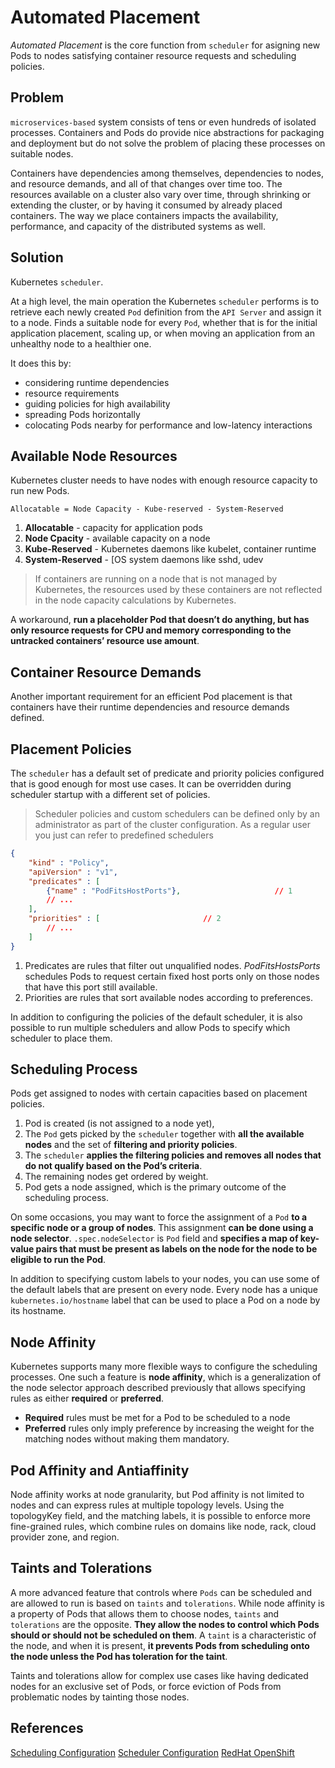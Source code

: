 # Automated Placement

*Automated Placement* is the core function from `scheduler` for asigning new Pods to nodes satisfying container resource requests and scheduling policies.

## Problem 

`microservices-based` system consists of tens or even hundreds of isolated processes. Containers and Pods do provide nice abstractions for packaging and deployment but do not solve the problem of placing these processes on suitable nodes.

Containers have dependencies among themselves, dependencies to nodes, and resource demands, and all of that changes over time too. The resources available on a cluster also vary over time, through shrinking or extending the cluster, or by having it consumed by already placed containers. The way we place containers impacts the availability, performance, and capacity of the distributed systems as well. 

## Solution

Kubernetes `scheduler`.

At a high level, the main operation the Kubernetes `scheduler` performs is to retrieve each newly created `Pod` definition from the `API Server` and assign it to a node. Finds a suitable node for every `Pod`, whether that is for the initial application placement, scaling up, or when moving an application from an unhealthy node to a healthier one. 

It does this by:
 - considering runtime dependencies 
 - resource requirements
 - guiding policies for high availability 
 - spreading Pods horizontally 
 - colocating Pods nearby for performance and low-latency interactions 

## Available Node Resources

Kubernetes cluster needs to have nodes with enough resource capacity to run new Pods. 

```
Allocatable = Node Capacity - Kube-reserved - System-Reserved
```

1. **Allocatable** - capacity for application pods
2. **Node Cpacity** - available capacity on a node
3. **Kube-Reserved** - Kubernetes daemons like kubelet, container runtime
4. **System-Reserved** - [OS system daemons like sshd, udev

> If containers are running on a node that is not managed by Kubernetes, the resources used by these containers are not reflected in the node capacity calculations by Kubernetes.

A workaround, **run a placeholder Pod that doesn’t do anything, but has only resource requests for CPU and memory corresponding to the untracked containers’ resource use amount**.

## Container Resource Demands

Another important requirement for an efficient Pod placement is that containers have their runtime dependencies and resource demands defined. 

## Placement Policies

The `scheduler` has a default set of predicate and priority policies configured that is good enough for most use cases. It can be overridden during scheduler startup with a different set of policies.

> Scheduler policies and custom schedulers can be defined only by an administrator as part of the cluster configuration. As a regular user you just can refer to predefined schedulers

```json
{
    "kind" : "Policy",
    "apiVersion" : "v1",
    "predicates" : [  
        {"name" : "PodFitsHostPorts"},                     // 1
        // ...
    ],
    "priorities" : [                       // 2
        // ...
    ]
}
```

1. Predicates are rules that filter out unqualified nodes. *PodFitsHostsPorts* schedules Pods to request certain fixed host ports only on those nodes that have this port still available.
2. Priorities are rules that sort available nodes according to preferences.

In addition to configuring the policies of the default scheduler, it is also possible to run multiple schedulers and allow Pods to specify which scheduler to place them. 

## Scheduling Process

Pods get assigned to nodes with certain capacities based on placement policies.

1. Pod is created (is not assigned to a node yet), 
2. The `Pod` gets picked by the `scheduler` together with **all the available nodes** and the set of **filtering and priority policies**. 
3. The `scheduler` **applies the filtering policies and removes all nodes that do not qualify based on the Pod’s criteria**. 
4. The remaining nodes get ordered by weight. 
5. Pod gets a node assigned, which is the primary outcome of the scheduling process.

On some occasions, you may want to force the assignment of a `Pod` **to a specific node or a group of nodes**. This assignment **can be done using a node selector**. `.spec.nodeSelector` is `Pod` field and **specifies a map of key-value pairs that must be present as labels on the node for the node to be eligible to run the Pod**. 

In addition to specifying custom labels to your nodes, you can use some of the default labels that are present on every node. Every node has a unique `kubernetes.io/hostname` label that can be used to place a Pod on a node by its hostname.

## Node Affinity

Kubernetes supports many more flexible ways to configure the scheduling processes. One such a feature is **node affinity**, which is a generalization of the node selector approach described previously that allows specifying rules as either **required** or **preferred**.

* **Required** rules must be met for a Pod to be scheduled to a node
* **Preferred** rules only imply preference by increasing the weight for the matching nodes without making them mandatory. 

## Pod Affinity and Antiaffinity

Node affinity works at node granularity, but Pod affinity is not limited to nodes and can express rules at multiple topology levels. Using the topologyKey field, and the matching labels, it is possible to enforce more fine-grained rules, which combine rules on domains like node, rack, cloud provider zone, and region.

## Taints and Tolerations

A more advanced feature that controls where `Pods` can be scheduled and are allowed to run is based on `taints` and `tolerations`. While node affinity is a property of Pods that allows them to choose nodes, `taints` and `tolerations` are the opposite. **They allow the nodes to control which Pods should or should not be scheduled on them**. A `taint` is a characteristic of the node, and when it is present, **it prevents Pods from scheduling onto the node unless the Pod has toleration for the taint**.

Taints and tolerations allow for complex use cases like having dedicated nodes for an exclusive set of Pods, or force eviction of Pods from problematic nodes by tainting those nodes.

## References

[Scheduling Configuration](https://kubernetes.io/docs/reference/scheduling/policies/)
[Scheduler Configuration](https://kubernetes.io/docs/reference/scheduling/config/)
[RedHat OpenShift](https://docs.openshift.com/container-platform/3.6/admin_guide/scheduling/scheduler.html)
